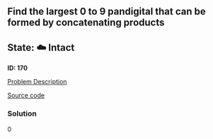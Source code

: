 ## Find the largest 0 to 9 pandigital that can be formed by concatenating products

## State: :cloud: **Intact**

**ID: 170**

[Problem Description](https://projecteuler.net/problem=170)

[Source code](main.cpp)

### Solution
0